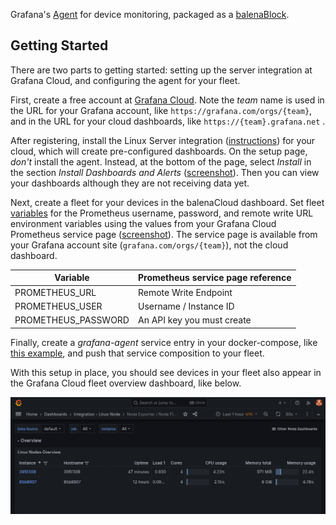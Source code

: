 Grafana's [Agent](https://grafana.com/docs/agent/latest/) for device monitoring, packaged as a [balenaBlock](https://docs.balena.io/learn/develop/blocks/).

## Getting Started
There are two parts to getting started: setting up the server integration at Grafana Cloud, and configuring the agent for your fleet.

First, create a free account at [Grafana Cloud](https://grafana.com/products/cloud/). Note the *team* name is used in the URL for your Grafana account, like `https://grafana.com/orgs/{team}`, and in the URL for your cloud dashboards, like `https://{team}.grafana.net` .

After registering, install the Linux Server integration ([instructions](https://grafana.com/docs/grafana-cloud/data-configuration/get-started-integration/)) for your cloud, which will create pre-configured dashboards. On the setup page, *don't* install the agent. Instead, at the bottom of the page, select *Install* in the section *Install Dashboards and Alerts* ([screenshot](docs/install-linux-integration.png)). Then you can view your dashboards although they are not receiving data yet.

Next, create a fleet for your devices in the balenaCloud dashboard. Set fleet [variables](https://docs.balena.io/learn/manage/variables/) for the Prometheus username, password, and remote write URL environment variables using the values from your Grafana Cloud Prometheus service page ([screenshot](docs/prometheus-config.png)). The service page is available from your Grafana account site (`grafana.com/orgs/{team}`), not the cloud dashboard.

| Variable | Prometheus service page reference |
| -------- | --------------------------------- |
| PROMETHEUS_URL | Remote Write Endpoint |
| PROMETHEUS_USER | Username / Instance ID |
| PROMETHEUS_PASSWORD | An API key you must create |

Finally, create a *grafana-agent* service entry in your docker-compose, like [this example](https://github.com/balena-io-experimental/grafana-agent-block/blob/master/docs/example), and push that service composition to your fleet.

With this setup in place, you should see devices in your fleet also appear in the Grafana Cloud fleet overview dashboard, like below.

![Example overview](docs/fleet-overview.png)